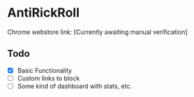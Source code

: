 ﻿# AntiRickRoll

Chrome webstore link: [Currently awaiting manual verification]

## Todo

- [x] Basic Functionality
- [ ] Custom links to block
- [ ] Some kind of dashboard with stats, etc.
